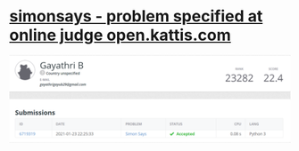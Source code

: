 # [simonsays - problem specified at online judge open.kattis.com](https://open.kattis.com/problems/simonsays)

![simonsays](simonsays.png)
